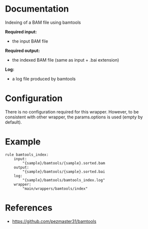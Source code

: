 # Documentation

Indexing of a BAM file using bamtools

**Required input:**

- the input BAM file

**Required output:**

- the indexed BAM file (same as input + .bai extension)

**Log:**

- a log file produced by bamtools

# Configuration

There is no configuration required for this wrapper.
However, to be consistent with other wrapper, the 
params.options is used (empty by default).

# Example

    rule bamtools_index:
        input:
            "{sample}/bamtools/{sample}.sorted.bam
        output:
            "{sample}/bamtools/{sample}.sorted.bai
        log:
            "{sample}/bamtools/bamtools_index.log"
        wrapper:
            "main/wrappers/bamtools/index"

# References

- https://github.com/pezmaster31/bamtools

